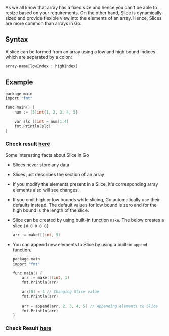 As we all know that array has a fixed size and hence you can't be able to resize based on your requirements. On the other hand, Slice is dynamically-sized and provide flexible view into the elements of an array. Hence, Slices are more common than arrays in Go.

## Syntax

A slice can be formed from an array using a low and high bound indices which are separated by a colon:

```c
array-name[lowIndex : highIndex]
```

## Example

```c
package main
import "fmt"

func main() {
	num := [5]int{1, 2, 3, 4, 5}

	var slc []int = num[1:4]
	fmt.Println(slc)
}
```
### Check result [here](https://onecompiler.com/go/3vq7njk4f)


Some interesting facts about Slice in Go

* Slices never store any data
* Slices just describes the section of an array
* If you modify the elements present in a Slice, it's corresponding array elements also will see changes.
* If you omit high or low bounds while slicing, Go automatically use their defaults instead. The default values for low bound is zero and for the high bound is the length of the slice.
* Slice can be created by using built-in function `make`. The below creates a slice `[0 0 0 0 0]`

    ```c
    arr := make([]int, 5)
    ```
* You can append new elements to Slice by using a built-in `append` function. 
    ```c
    package main
    import "fmt"

    func main() {
        arr := make([]int, 1)
        fmt.Println(arr)
        
        arr[0] = 1 // Changing Slice value
        fmt.Println(arr)
        
        arr = append(arr, 2, 3, 4, 5) // Appending elements to Slice
        fmt.Println(arr)
    }
    ```

### Check Result [here](https://onecompiler.com/go/3vq7q5aap)

